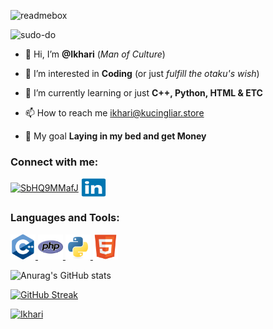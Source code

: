 ![readmebox](https://github.com/Ikhari/Ikhari/assets/72252909/63689e71-42fe-4cef-8001-fb64294f7db2)

<p align="left"> <img src="https://komarev.com/ghpvc/?username=Ikhari&label=Profile%20views&color=0e75b6&style=flat" alt="sudo-do" /> </p>

- 👋 Hi, I’m **@Ikhari** (*Man of Culture*)

- 👀 I’m interested in **Coding** (or just *fulfill the otaku's wish*)

- 🌱 I’m currently learning or just  **C++, Python, HTML & ETC**

- 📫 How to reach me ikhari@kucingliar.store

- 🤠 My goal **Laying in my bed and get Money**



<h3 align="left">Connect with me:</h3>
<p align="left">
<a href="https://discord.gg/yNYZpndE4S" target="blank"><img align="center" src="https://discord.com/assets/3437c10597c1526c3dbd98c737c2bcae.svg" alt="SbHQ9MMafJ" height="30" width="40" /></a>
<a href="https://www.linkedin.com/in/iqbal-khariza-61a357b5/" target="blank"><img align="center" src="https://github.com/devicons/devicon/blob/master/icons/linkedin/linkedin-original.svg" alt="SbHQ9MMafJ" height="30" width="40" /></a>
</p>

<h3 align="left">Languages and Tools:</h3>
<p align="left"> <a href="https://isocpp.org/" target="_blank"> <img src="https://github.com/devicons/devicon/blob/master/icons/cplusplus/cplusplus-original.svg" alt="cplusplus" width="40" height="40"/> </a> <a href="https://www.php.net" target="_blank"> <img src="https://raw.githubusercontent.com/devicons/devicon/master/icons/php/php-original.svg" alt="php" width="40" height="40"/> </a> <a href="https://www.python.org" target="_blank"> <img src="https://raw.githubusercontent.com/devicons/devicon/master/icons/python/python-original.svg" alt="python" width="40" height="40"/> </a> <a href="https://html.com/" target="_blank"> <img src="https://github.com/devicons/devicon/blob/master/icons/html5/html5-original.svg" alt="html" width="40" height="40"/> </a> </p>

![Anurag's GitHub stats](https://github-readme-stats.vercel.app/api?username=Ikhari&show_icons=true&theme=radical)

[![GitHub Streak](https://github-readme-streak-stats.herokuapp.com?user=Ikhari&theme=dark&hide_border=true)](https://git.io/streak-stats)

<p align="left"> <a href="https://github.com/ryo-ma/github-profile-trophy"><img src="https://github-profile-trophy.vercel.app/?username=Ikhari&theme=darkhub" alt="Ikhari" /></a> </p>


<!---
Ikhari/Ikhari is a ✨ special ✨ repository because its `README.md` (this file) appears on your GitHub profile.
You can click the Preview link to take a look at your changes.
--->

